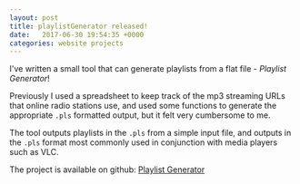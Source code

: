 ```yaml
---
layout: post
title: playlistGenerator released!
date:   2017-06-30 19:54:35 +0000
categories: website projects
---
```


I've written a small tool that can generate playlists from a flat file -
*Playlist Generator*!

Previously I used a spreadsheet to keep track of the mp3 streaming URLs that
online radio stations use, and used some functions to generate the appropriate
`.pls` formatted output, but it felt very cumbersome to me.

The tool outputs playlists in the `.pls` from a simple input file, and outputs
in the `.pls` format most commonly used in conjunction with media players such
as VLC.

The project is available on github:
[Playlist Generator](https://www.github.com/aaronpkelly/playlistGenerator)
